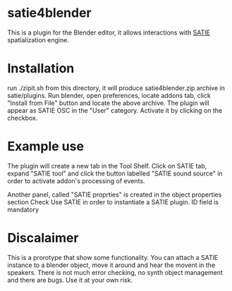 # satie4blender

This is a plugin for the Blender editor, it allows interactions with [SATIE](https://github.com/sat-metalab/SATIE) spatialization engine. 

# Installation

run ./zipit.sh from this directory, it will produce satie4blender.zip archive in satie/plugins. 
Run blender, open preferences, locate addons tab, click "Install from File" button and locate the above archive. The plugin will appear as SATIE OSC in the "User" category. Activate it by clicking on the checkbox.

# Example use

The plugin will create a new tab in the Tool Shelf. Click on SATIE tab, expand "SATIE tool" and click the button labelled "SATIE sound source" in order to activate addon's processing of events.

Another panel, called "SATIE proprties" is created in the object properties section 
Check Use SATIE in order to instantiate a SATIE plugin. 
ID field is mandatory 

# Discalaimer

This is a prorotype that show some functionality. You can attach a SATIE instance to a blender object, move it around and hear the movent in the speakers. There is not much error checking, no synth object management and there are bugs. Use it at your own risk.
